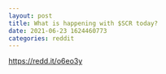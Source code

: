 ```yaml
--- 
layout: post 
title: What is happening with $SCR today? 
date: 2021-06-23 1624460773 
categories: reddit 
--- 
```

https://redd.it/o6eo3y